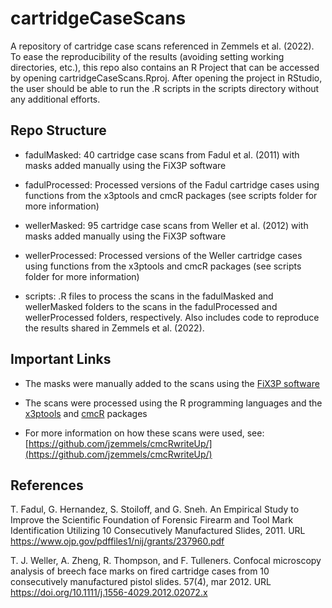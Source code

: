 # cartridgeCaseScans
A repository of cartridge case scans referenced in Zemmels et al. (2022).
To ease the reproducibility of the results (avoiding setting working directories, etc.), this repo also contains an R Project that can be accessed by opening cartridgeCaseScans.Rproj.
After opening the project in RStudio, the user should be able to run the .R scripts in the scripts directory without any additional efforts.

## Repo Structure

- fadulMasked: 40 cartridge case scans from Fadul et al. (2011) with masks added manually using the FiX3P software

- fadulProcessed: Processed versions of the Fadul cartridge cases using functions from the x3ptools and cmcR packages (see scripts folder for more information)

- wellerMasked: 95 cartridge case scans from Weller et al. (2012) with masks added manually using the FiX3P software

- wellerProcessed: Processed versions of the Weller cartridge cases using functions from the x3ptools and cmcR packages (see scripts folder for more information)

- scripts: .R files to process the scans in the fadulMasked and wellerMasked folders to the scans in the fadulProcessed and wellerProcessed folders, respectively. Also includes code to reproduce the results shared in Zemmels et al. (2022).

## Important Links

- The masks were manually added to the scans using the [FiX3P software](https://chrome.google.com/webstore/detail/fix3p/ffochpnkiambfombejldglggmpebjpjj)

- The scans were processed using the R programming languages and the [x3ptools](https://github.com/heike/x3ptools) and [cmcR](https://github.com/CSAFE-ISU/cmcR) packages

- For more information on how these scans were used, see: [https://github.com/jzemmels/cmcRwriteUp/](https://github.com/jzemmels/cmcRwriteUp/)

## References

T. Fadul, G. Hernandez, S. Stoiloff, and G. Sneh. An Empirical Study to Improve the Scientific Foundation of Forensic Firearm and Tool Mark Identification Utilizing 10 Consecutively Manufactured Slides, 2011. URL https://www.ojp.gov/pdffiles1/nij/grants/237960.pdf

T. J. Weller, A. Zheng, R. Thompson, and F. Tulleners. Confocal microscopy analysis of breech face marks on fired cartridge cases from 10 consecutively manufactured pistol slides. 57(4), mar 2012. URL https://doi.org/10.1111/j.1556-4029.2012.02072.x
